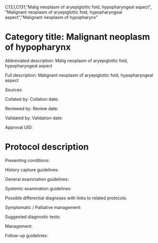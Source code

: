 C13,1,C131,"Malig neoplasm of aryepiglottic fold, hypopharyngeal aspect", "Malignant neoplasm of aryepiglottic fold, hypopharyngeal aspect","Malignant neoplasm of hypopharynx"
# Category title: Malignant neoplasm of hypopharynx

Abbreviated description: Malig neoplasm of aryepiglottic fold, hypopharyngeal aspect

Full description: Malignant neoplasm of aryepiglottic fold, hypopharyngeal aspect

Sources:

Collated by:
Collation date:

Reviewed by:
Review date:

Validated by:
Validation date:

Approval UID:

# Protocol description

Presenting conditions:

History capture guidelines:

General examination guidelines:

Systemic examination guidelines:

Possible differential diagnoses with links to related protocols:

Symptomatic / Palliative management:

Suggested diagnostic tests:

Management:

Follow-up guidelines:
